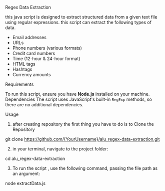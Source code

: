 Regex Data Extraction

this java script is designed to extract structured data from  a given text file using regular expressions. this script can extract the following types of data.

- Email addresses  
- URLs  
- Phone numbers (various formats)  
- Credit card numbers  
- Time (12-hour & 24-hour format)  
- HTML tags  
- Hashtags  
- Currency amounts  

Requirements

To run this script, ensure you have **Node.js** installed on your machine. 
Dependencies
The script uses JavaScript's built-in `RegExp` methods, so there are no additional dependencies.

Usage

1. after creating repository the first thing you have to do is to Clone the Repository
 
git clone https://github.com/{YourUsername}/alu_regex-data-extraction.git



2. in your terminal, navigate to the project folder:

 cd alu_regex-data-extraction


3. To run the script , use the following command, passing the file path as an argument:

node extractData.js
